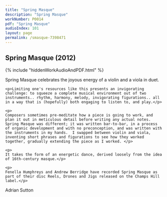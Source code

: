 ```yaml
---
title: "Spring Masque"
description: "Spring Masque"
workNumber: P0014
pdf: "Spring Masque"
audioIndex: 101
layout: page
permalink: /smasque-7398471
---
```

<h2>Spring Masque (2012)</h2>
{% include "hiddenWorkAudioAndPDF.html" %}
<div class="pdMainContent">
    <p>
    Spring Masque celebrates the joyous energy of a violin and a viola in duet.</p>
    
    <p>Limiting one's resources like this presents an invigorating challenge: to squeeze a complete musical environment out of two instruments.. rhythm, harmony, melody, invigorating figurations.. all in a way that is (hopefully) both engaging to listen to, and play.</p>

    <p>
    Composers sometimes pre-meditate how a piece is going to work, and plan it out in meticulous detail before writing any actual notes. Spring Masque was different; it was written bar-to-bar, in a process of organic development and with no preconception, and was written with the instruments in my hands.  I swapped between violin and viola, inventing short phrases and figurations to see how they worked together, gradually extending the piece as I worked. </p>

    <p>
    It takes the form of an energetic dance, derived loosely from the idea of 16th-century masque.</p>

    <p>
    Fenella Humphreys and Andrew Berridge have recorded Spring Masque as part of their disc Reels, Drones and Jigs released on the Champs Hill label.</p>

Adrian Sutton

</div>